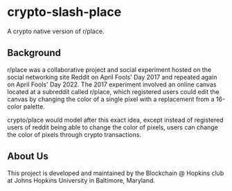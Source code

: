 # crypto-slash-place

A crypto native version of r/place.

## Background

r/place was a collaborative project and social experiment hosted on the social networking site Reddit on April Fools' Day 2017 and repeated again on April Fools' Day 2022. The 2017 experiment involved an online canvas located at a subreddit called r/place, which registered users could edit the canvas by changing the color of a single pixel with a replacement from a 16-color palette.

crypto/place would model after this exact idea, except instead of registered users of reddit being able to change the color of pixels, users can change the color of pixels through crypto transactions.

## About Us

This project is developed and maintained by the Blockchain @ Hopkins club at Johns Hopkins University in Baltimore, Maryland.
